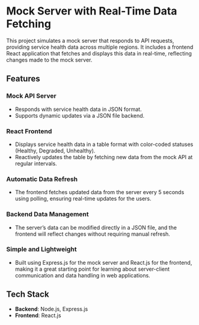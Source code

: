 # **Mock Server with Real-Time Data Fetching**

This project simulates a mock server that responds to API requests, providing service health data across multiple regions. It includes a frontend React application that fetches and displays this data in real-time, reflecting changes made to the mock server.

## **Features**

### **Mock API Server**
- Responds with service health data in JSON format.
- Supports dynamic updates via a JSON file backend.

### **React Frontend**
- Displays service health data in a table format with color-coded statuses (Healthy, Degraded, Unhealthy).
- Reactively updates the table by fetching new data from the mock API at regular intervals.

### **Automatic Data Refresh**
- The frontend fetches updated data from the server every 5 seconds using polling, ensuring real-time updates for the users.

### **Backend Data Management**
- The server’s data can be modified directly in a JSON file, and the frontend will reflect changes without requiring manual refresh.

### **Simple and Lightweight**
- Built using Express.js for the mock server and React.js for the frontend, making it a great starting point for learning about server-client communication and data handling in web applications.

## **Tech Stack**
- **Backend**: Node.js, Express.js
- **Frontend**: React.js
